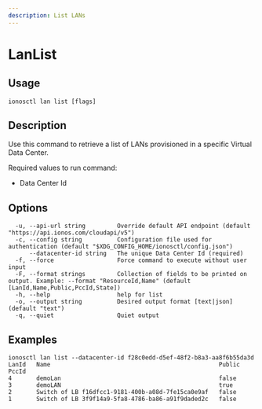 ```yaml
---
description: List LANs
---
```


# LanList

## Usage

```text
ionosctl lan list [flags]
```

## Description

Use this command to retrieve a list of LANs provisioned in a specific Virtual Data Center.

Required values to run command:

* Data Center Id

## Options

```text
  -u, --api-url string         Override default API endpoint (default "https://api.ionos.com/cloudapi/v5")
  -c, --config string          Configuration file used for authentication (default "$XDG_CONFIG_HOME/ionosctl/config.json")
      --datacenter-id string   The unique Data Center Id (required)
  -f, --force                  Force command to execute without user input
  -F, --format strings         Collection of fields to be printed on output. Example: --format "ResourceId,Name" (default [LanId,Name,Public,PccId,State])
  -h, --help                   help for list
  -o, --output string          Desired output format [text|json] (default "text")
  -q, --quiet                  Quiet output
```

## Examples

```text
ionosctl lan list --datacenter-id f28c0edd-d5ef-48f2-b8a3-aa8f6b55da3d 
LanId   Name                                                Public    PccId
4       demoLan                                             false
3       demoLAN                                             true
2       Switch of LB f16dfcc1-9181-400b-a08d-7fe15ca0e9af   false
1       Switch of LB 3f9f14a9-5fa8-4786-ba86-a91f9daded2c   false
```

